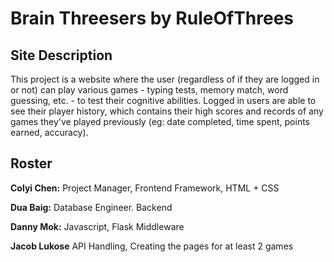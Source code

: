 # Brain Threesers by RuleOfThrees

## Site Description
This project is a website where the user (regardless of if they are logged in or not) can play various games - typing tests, memory match, word guessing, etc. - to test their cognitive abilities. Logged in users are able to see their player history, which contains their high scores and records of any games they've played previously (eg: date completed, time spent, points earned, accuracy).

## Roster
**Colyi Chen:** Project Manager, Frontend Framework, HTML + CSS

**Dua Baig:** Database Engineer. Backend

**Danny Mok:** Javascript, Flask Middleware

**Jacob Lukose** API Handling, Creating the pages for at least 2 games





